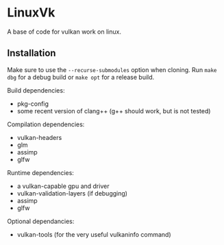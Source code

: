 # LinuxVk
A base of code for vulkan work on linux.
## Installation
Make sure to use the `--recurse-submodules` option when cloning.  Run `make dbg` for a debug build or `make opt` for a release build.

Build dependencies:
 - pkg-config
 - some recent version of clang++ (g++ should work, but is not tested)

Compilation dependencies:
 - vulkan-headers
 - glm
 - assimp
 - glfw

Runtime dependencies:
 - a vulkan-capable gpu and driver
 - vulkan-validation-layers (if debugging)
 - assimp
 - glfw

Optional dependancies:
 - vulkan-tools (for the very useful vulkaninfo command)

